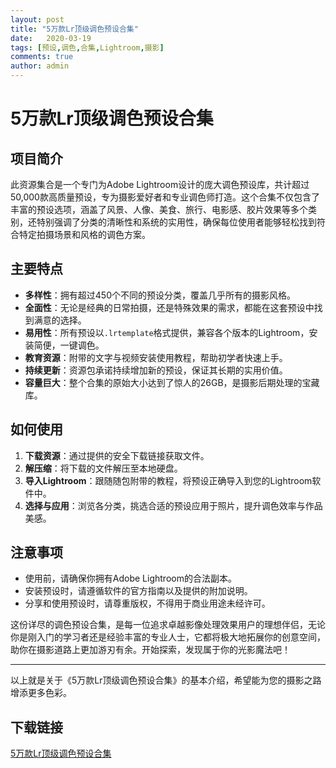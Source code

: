 ```yaml
---
layout: post
title: "5万款Lr顶级调色预设合集"
date:   2020-03-19
tags: [预设,调色,合集,Lightroom,摄影]
comments: true
author: admin
---
```

# 5万款Lr顶级调色预设合集

## 项目简介

此资源集合是一个专门为Adobe Lightroom设计的庞大调色预设库，共计超过50,000款高质量预设，专为摄影爱好者和专业调色师打造。这个合集不仅包含了丰富的预设选项，涵盖了风景、人像、美食、旅行、电影感、胶片效果等多个类别，还特别强调了分类的清晰性和系统的实用性，确保每位使用者能够轻松找到符合特定拍摄场景和风格的调色方案。

## 主要特点

- **多样性**：拥有超过450个不同的预设分类，覆盖几乎所有的摄影风格。
- **全面性**：无论是经典的日常拍摄，还是特殊效果的需求，都能在这套预设中找到满意的选择。
- **易用性**：所有预设以`.lrtemplate`格式提供，兼容各个版本的Lightroom，安装简便，一键调色。
- **教育资源**：附带的文字与视频安装使用教程，帮助初学者快速上手。
- **持续更新**：资源包承诺持续增加新的预设，保证其长期的实用价值。
- **容量巨大**：整个合集的原始大小达到了惊人的26GB，是摄影后期处理的宝藏库。

## 如何使用

1. **下载资源**：通过提供的安全下载链接获取文件。
2. **解压缩**：将下载的文件解压至本地硬盘。
3. **导入Lightroom**：跟随随包附带的教程，将预设正确导入到您的Lightroom软件中。
4. **选择与应用**：浏览各分类，挑选合适的预设应用于照片，提升调色效率与作品美感。

## 注意事项

- 使用前，请确保你拥有Adobe Lightroom的合法副本。
- 安装预设时，请遵循软件的官方指南以及提供的附加说明。
- 分享和使用预设时，请尊重版权，不得用于商业用途未经许可。

这份详尽的调色预设合集，是每一位追求卓越影像处理效果用户的理想伴侣，无论你是刚入门的学习者还是经验丰富的专业人士，它都将极大地拓展你的创意空间，助你在摄影道路上更加游刃有余。开始探索，发现属于你的光影魔法吧！

---

以上就是关于《5万款Lr顶级调色预设合集》的基本介绍，希望能为您的摄影之路增添更多色彩。

## 下载链接

[5万款Lr顶级调色预设合集](https://pan.quark.cn/s/46e2aa3d2da2)